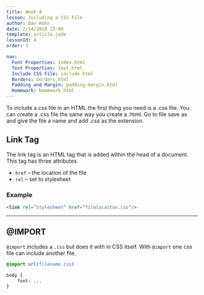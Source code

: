 ```yaml
---
title: Week 4
lesson: Including a CSS File
author: Dan Hahn
date: 2/14/2018 15:00
template: article.jade
lessonId: 4
order: 3

nav:
  Font Properties: index.html
  Text Properties: text.html
  Include CSS File: include.html
  Borders: borders.html
  Padding and Margin: padding-margin.html
  Homework: homework.html
---
```


To include a css file in an HTML the first thing you need is a .css file. You can create a .css file the same way you create a .html. Go to file save as and give the file a name and add .css as the extension.

## Link Tag

The link tag is an HTML tag that is added within the head of a document. This tag has three attributes.

* `href` – the location of the file
* `rel` – set to stylesheet

### Example

```HTML
<link rel=”stylesheet” href=”filelocaiton.css”/>
```

---

## @IMPORT

`@import` includes a `.css` but does it with in CSS itself. With `@import` one css file can include another file.

```CSS
@import url(filename.css)

body {
	font: ...
}
```
